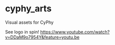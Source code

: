 cyphy_arts
==========

Visual assets for CyPhy


See logo in spin!
https://www.youtube.com/watch?v=DDaM9o7954Y&feature=youtu.be

